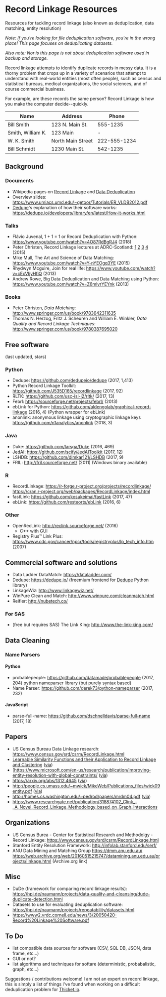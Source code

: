# Record Linkage Resources
Resources for tackling record linkage (also known as deduplication, data matching, entity resolution)

_Note: If you're looking for file deduplication software, you're in the wrong place! This page focuses on deduplicating datasets._

_Also note: Nor is this page is not about deduplication software used in backup and storage._

Record linkage attempts to identify duplicate records in messy data. It is a thorny problem that crops up in a variety of scenarios that attempt to understand with real-world entities (most often people), such as census and statistical bureaus, medical organizations, the social sciences, and of course commercial business.

For example, are these records the same person? Record Linkage is how you make the computer decide--quickly.

| Name | Address | Phone |
| --- | --- | --- |
| Bill Smith | 123 N. Main St. | 555-1235 |
| Smith, William K. | 123 Main | - |
| W. K. Smith | North Main Street | 222-555-1234 |
| Bill Schmidt | 1230 Main St. | 542-1235 |

## Background

### Documents
- Wikipedia pages on [Record Linkage](https://en.wikipedia.org/wiki/Record_linkage) and [Data Deduplication](https://en.wikipedia.org/wiki/Data_deduplication)
- Overview slides: https://www.umiacs.umd.edu/~getoor/Tutorials/ER_VLDB2012.pdf
- [Dedupe](https://github.com/dedupeio/dedupe)'s explanation of how their software works: https://dedupe.io/developers/library/en/latest/How-it-works.html

### Talks
- Flávio Juvenal, 1 + 1 = 1 or Record Deduplication with Python: https://www.youtube.com/watch?v=4O87RdBgRJ4 (2018)
- Peter Christen, Record Linkage lectures at ADRC-Scotland: [1](https://www.youtube.com/watch?v=DyGonV7A_EY) [2](https://www.youtube.com/watch?v=dcNTvYDdun0) [3](https://www.youtube.com/watch?v=HAKW5tHVCmw) [4](https://www.youtube.com/watch?v=4Iv5axrAWqQ) (2015)
- Mike Mull, The Art and Science of Data Matching: https://www.youtube.com/watch?v=Y-nYEOgq3YE (2015)
- Rhydwyn Mcguire, Join for real life: https://www.youtube.com/watch?v=cEcVIjyHfiQ (2013)
- Andrew Rowe, Big Data Deduplication and Data Matching using Python: https://www.youtube.com/watch?v=Z6mlvrYEYnk (2013)

### Books
- Peter Christen, _Data Matching_: http://www.springer.com/us/book/9783642311635
- Thomas N. Herzog, Fritz J. Scheuren and William E. Winkler, _Data Quality and Record Linkage Techniques_: http://www.springer.com/us/book/9780387695020

## Free software
(last updated, stars)

### Python
- Dedupe: https://github.com/dedupeio/dedupe (2017, 1,413)
- Python Record Linkage Toolkit: https://github.com/J535D165/recordlinkage (2017, 92)
- RLTK: https://github.com/usc-isi-i2/rltk/ (2017, 13)
- Febrl: https://sourceforge.net/projects/febrl/ (2013)
- ebLink for Python: https://github.com/aldengolab/graphical-record-linkage (2016, 4) (Python wrapper for ebLink)
- anonlink: anonymous linkage using cryptographic linkage keys https://github.com/n1analytics/anonlink (2018, 3)

### Java
- Duke: https://github.com/larsga/Duke (2016, 469)
- JedAI: https://github.com/scify/JedAIToolkit (2017, 12)
- LSHDB: https://github.com/dimkar121/LSHDB (2017, 9)
- FRIL: http://fril.sourceforge.net/ (2011) (Windows binary available)

### R
- RecordLinkage: https://r-forge.r-project.org/projects/recordlinkage/ https://cran.r-project.org/web/packages/RecordLinkage/index.html
- fastLink: https://github.com/kosukeimai/fastLink (2017, 47)
- ebLink: https://github.com/resteorts/ebLink (2016, 6)

### Other
- OpenRecLink: http://reclink.sourceforge.net/ (2016)
  - C++ with GUI
- Registry Plus™ Link Plus: https://www.cdc.gov/cancer/npcr/tools/registryplus/lp_tech_info.htm (2007)

## Commercial software and solutions
- Data Ladder DataMatch: https://dataladder.com/
- Dedupe: https://dedupe.io/ (freemium frontend for [Dedupe](https://github.com/dedupeio/dedupe) Python library)
- LinkageWiz: http://www.linkagewiz.net/
- WinPure Clean and Match: http://www.winpure.com/cleanmatch.html
- Reifier: http://nubetech.co/

### For SAS
- (free but requires SAS) The Link King: http://www.the-link-king.com/

## Data Cleaning

### Name Parsers

#### Python
- probablepeople: https://github.com/datamade/probablepeople (2017, 204)
python nameparser library (but purely syntax based)
- Name Parser: https://github.com/derek73/python-nameparser (2017, 232)

#### JavaScript
- parse-full-name: https://github.com/dschnelldavis/parse-full-name (2017, 18)

## Papers
- US Census Bureau Data Linkage research: https://www.census.gov/srd/csrm/RecordLinkage.html
- [Learnable Similarity Functions and their Application to Record Linkage and Clustering](http://www.cs.utexas.edu/%7Eml/papers/marlin-dissertation-06.pdf) ([via](https://github.com/dedupeio/dedupe))
- [https://www.microsoft.com/en-us/research/publication/improving-entity-resolution-with-global-constraints/ ([via](https://dedupe.io/developers/library/en/latest/Bibliography.html))
- https://arxiv.org/abs/1312.4645 ([via](https://dedupe.io/developers/library/en/latest/Bibliography.html))
- http://people.cs.umass.edu/~mwick/MikeWeb/Publications_files/wick09entity.pdf ([via](https://dedupe.io/developers/library/en/latest/Bibliography.html))
- http://homes.cs.washington.edu/~pedrod/papers/mrdm04.pdf ([via](https://dedupe.io/developers/library/en/latest/Bibliography.html))
- https://www.researchgate.net/publication/318874102_Clink_-_A_Novel_Record_Linkage_Methodology_based_on_Graph_Interactions

## Organizations
- US Census Burea - Center for Statistical Research and Methodolgy - Record Linkage: https://www.census.gov/srd/csrm/RecordLinkage.html
- Stanford Entity Resolution Framework: http://infolab.stanford.edu/serf/
- ANU Data Mining and Matching Group https://dmm.anu.edu.au/ https://web.archive.org/web/20160515215747/datamining.anu.edu.au/projects/linkage.html (Archive.org link)

## Misc
- DuDe (framework for comparing record linkage results): https://hpi.de/naumann/projects/data-quality-and-cleansing/dude-duplicate-detection.html
- Datasets to use for evaluating deduplication software: https://hpi.de/naumann/projects/repeatability/datasets.html
- https://www2.vrdc.cornell.edu/news/3/20050420-Record%20Linkage%20Software.pdf

## To Do
- list compatible data sources for software (CSV, SQL DB, JSON, data frame, etc...)
- GUI or not?
- list algorithms and techniques for softare (deterministic, probabalistic, graph, etc...)

Suggestions / contributions welcome! I am not an expert on record linkage, this is simply a list of things I've found when working on a difficult deduplication problem for [Thicket.io](https://thicket.io).
